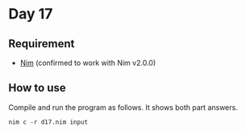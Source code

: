 # Day 17

## Requirement

* [Nim](https://nim-lang.org/) (confirmed to work with Nim v2.0.0)

## How to use

Compile and run the program as follows. It shows both part answers.

```console
nim c -r d17.nim input
```
